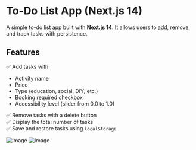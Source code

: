 # To-Do List App (Next.js 14)

A simple to-do list app built with **Next.js 14**. It allows users to add, remove, and track tasks with persistence.

## Features
✅ Add tasks with:
   - Activity name
   - Price
   - Type (education, social, DIY, etc.)
   - Booking required checkbox
   - Accessibility level (slider from 0.0 to 1.0)
   
✅ Remove tasks with a delete button  
✅ Display the total number of tasks  
✅ Save and restore tasks using `localStorage`  

![image](https://github.com/user-attachments/assets/bf18222a-3d8a-47c6-92b8-6de4e11cc01e)
![image](https://github.com/user-attachments/assets/44257992-0664-4994-ba6d-70a044ef998f)
